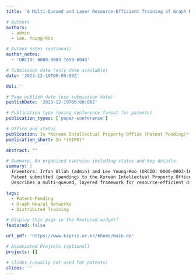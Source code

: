 ```yaml
---
title: 'A Multi-Queued and Layer Resource-Efficient Training of Graph Neural Networks over Multiple GPUs'

# Authors
authors:
  - admin
  - Lee, Young-Koo

# Author notes (optional)
author_notes:
  - 'ORCID: 0000-0003-1659-6040'

# Submission date (only date available)
date: '2023-12-19T00:00:00Z'

doi: ''

# Page publish date (use submission date)
publishDate: '2023-12-19T00:00:00Z'

# Publication type (using conference format for patents)
publication_types: ['paper-conference']

# Office and status
publication: In *Korean Intellectual Property Office (Patent Pending)*
publication_short: In *(KIPO)*

abstract: ""

# Summary. An organized overview including status and key details.
summary: |
  Inventors: Irfan Ullah (admin) and Lee Young-Koo (ORCID: 0000-0003-1659-6040).  
  Patent submitted (pending) to the Korean Intellectual Property Office on December 19, 2023.  
  Describes a multi-queued, layered framework for resource-efficient distributed training of Graph Neural Networks across multiple GPUs.

tags:
  - Patent-Pending
  - Graph Neural Networks
  - Distributed Training

# Display this page in the Featured widget?
featured: false

url_pdf: 'https://www.kipris.or.kr/khome/main.do'

# Associated Projects (optional)
projects: []

# Slides (usually not used for patents)
slides: ''
---
```

